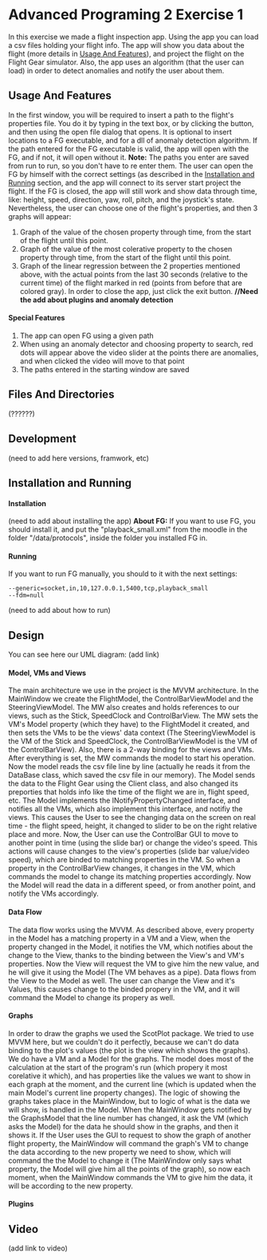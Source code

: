 # Advanced Programing 2 Exercise 1
In this exercise we made a flight inspection app.
Using the app you can load a csv files holding your flight info. The app will show you data about the flight (more details in [Usage And Features](#Usage-And-Features)), and project the flight on the Flight Gear simulator. Also, the app uses an algorithm (that the user can load) in order to detect anomalies and notify the user about them.

## Usage And Features
In the first window, you will be required to insert a path to the flight's properties file. You do it by typing in the text box, or by clicking the button, and then using the open file dialog that opens. It is optional to insert locations to a FG executable, and for a dll of anomaly detection algorithm. If the path entered for the FG executable is valid, the app will open with the FG, and if not, it will open without it.
**Note:** The paths you enter are saved from run to run, so you don't have to re enter them.
The user can open the FG by himself with the correct settings (as described in the [Installation and Running](#installation-and-running) section, and the app will connect to its server start project the flight. If the FG is closed, the app will still work and show data through time, like: height, speed, direction, yaw, roll, pitch, and the joystick's state. Nevertheless, the user can choose one of the flight's properties, and then 3 graphs will appear:
1. Graph of the value of the chosen property through time, from the start of the flight until this point.
2. Graph of the value of the most colerative property to the chosen property through time, from the start of the flight until this point.
3. Graph of the linear regression between the 2 properties mentioned above, with the actual points from the last 30 seconds (relative to the current time) of the flight marked in red (points from before that are colored gray).
In order to close the app, just click the exit button.
**//Need the add about plugins and anomaly detection**

#### Special Features ####
1. The app can open FG using a given path
2. When using an anomaly detector and choosing property to search, red dots will appear above the video slider at the points there are anomalies, and when clicked the video will move to that point
3. The paths entered in the starting window are saved

## Files And Directories
(??????)
## Development
(need to add here versions, framwork, etc)


## Installation and Running
#### Installation
(need to add about installing the app)
**About FG:** If you want to use FG, you should install it, and put the "playback_small.xml" from the moodle in the folder "/data/protocols", inside the folder you installed FG in.
#### Running
If you want to run FG manually, you should to it with the next settings:
```
--generic=socket,in,10,127.0.0.1,5400,tcp,playback_small
--fdm=null
```
(need to add about how to run)

## Design
You can see here our UML diagram: (add link)
#### Model, VMs and Views
The main architecture we use in the project is the MVVM architecture.
In the MainWindow we create the FlightModel, the ControlBarViewModel and the SteeringViewModel. The MW also creates and holds references to our views, such as the Stick, SpeedClock and ControlBarView. The MW sets the VM's Model property (which they have) to the FlightModel it created, and then sets the VMs to be the views' data context (The SteeringViewModel is the VM of the Stick and SpeedClock, the ControlBarViewModel is the VM of the ControlBarView). Also, there is a 2-way binding for the views and VMs. After everything is set, the MW commands the model to start his operation.
Now the model reads the csv file line by line (actually he reads it from the DataBase class, which saved the csv file in our memory).
The Model sends the data to the Flight Gear using the Client class, and also changed its preporties that holds info like the time of the flight we are in, flight speed, etc. The Model implements the INotifyPropertyChanged interface, and notifies all the VMs, which also implement this interface, and notifiy the views. This causes the User to see the changing data on the screen on real time - the flight speed, height, it changed to slider to be on the right relative place and more.
Now, the User can use the ControlBar GUI to move to another point in time (using the slide bar) or change the video's speed. This actions will cause changes to the view's properties (slide bar value/video speed), which are binded to matching properties in the VM. So when a property in the ControlBarView changes, it changes in the VM, which commands the model to change its matching properties accordingly. Now the Model will read the data in a different speed, or from another point, and notify the VMs accordingly.

#### Data Flow
The data flow works using the MVVM. As described above, every property in the Model has a matching property in a VM and a View, when the property changed in the Model, it notifies the VM, which notifies about the change to the View, thanks to the binding between the View's and VM's properties. Now the View will request the VM to give him the new value, and he will give it using the Model (The VM behaves as a pipe). Data flows from the View to the Model as well. The user can change the View and it's Values, this causes change to the binded propery in the VM, and it will command the Model to change its propery as well. 

#### Graphs
In order to draw the graphs we used the ScotPlot package. We tried to use MVVM here, but we couldn't do it perfectly, because we can't do data binding to the plot's values (the plot is the view which shows the graphs). We do have a VM and a Model for the graphs. The model does most of the calculation at the start of the program's run (which propery it most corelative it which), and has properties like the values we want to show in each graph at the moment, and the current line (which is updated when the main Model's current line property changes). The logic of showing the graphs takes place in the MainWindow, but to logic of what is the data we will show, is handled in the Model. When the MainWindow gets notified by the GraphsModel that the line number has changed, it ask the VM (which asks the Model) for the data he should show in the graphs, and then it shows it. If the User uses the GUI to request to show the graph of another flight property, the MainWindow will command the graph's VM to change the data according to the new property we need to show, which will command the the Model to change it (The MainWindow only says what property, the Model will give him all the points of the graph), so now each moment, when the MainWindow commands the VM to give him the data, it will be according to the new property.

#### Plugins
## Video
(add link to video)
